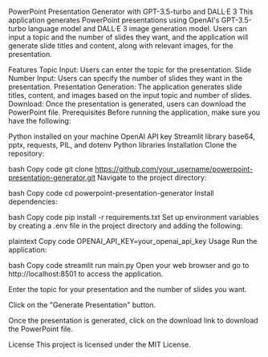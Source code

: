 PowerPoint Presentation Generator with GPT-3.5-turbo and DALL·E 3
This application generates PowerPoint presentations using OpenAI's GPT-3.5-turbo language model and DALL·E 3 image generation model. Users can input a topic and the number of slides they want, and the application will generate slide titles and content, along with relevant images, for the presentation.

Features
Topic Input: Users can enter the topic for the presentation.
Slide Number Input: Users can specify the number of slides they want in the presentation.
Presentation Generation: The application generates slide titles, content, and images based on the input topic and number of slides.
Download: Once the presentation is generated, users can download the PowerPoint file.
Prerequisites
Before running the application, make sure you have the following:

Python installed on your machine
OpenAI API key
Streamlit library
base64, pptx, requests, PIL, and dotenv Python libraries
Installation
Clone the repository:

bash
Copy code
git clone https://github.com/your_username/powerpoint-presentation-generator.git
Navigate to the project directory:

bash
Copy code
cd powerpoint-presentation-generator
Install dependencies:

bash
Copy code
pip install -r requirements.txt
Set up environment variables by creating a .env file in the project directory and adding the following:

plaintext
Copy code
OPENAI_API_KEY=your_openai_api_key
Usage
Run the application:

bash
Copy code
streamlit run main.py
Open your web browser and go to http://localhost:8501 to access the application.

Enter the topic for your presentation and the number of slides you want.

Click on the "Generate Presentation" button.

Once the presentation is generated, click on the download link to download the PowerPoint file.

License
This project is licensed under the MIT License.
